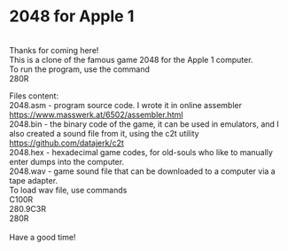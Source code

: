# 2048 for Apple 1<br>
<br>
Thanks for coming here!<br>
This is a clone of the famous game 2048 for the Apple 1 computer.<br>
To run the program, use the command <br>
280R<br>

Files content:<br>
2048.asm - program source code. I wrote it in online assembler https://www.masswerk.at/6502/assembler.html<br>
2048.bin - the binary code of the game, it can be used in emulators, and I also created a sound file from it, using the c2t utility https://github.com/datajerk/c2t<br>
2048.hex - hexadecimal game codes, for old-souls who like to manually enter dumps into the computer.<br>
2048.wav - game sound file that can be downloaded to a computer via a tape adapter.<br>
To load wav file, use commands<br>
C100R<br>
280.9C3R<br>
280R<br>
<br>
Have a good time!
